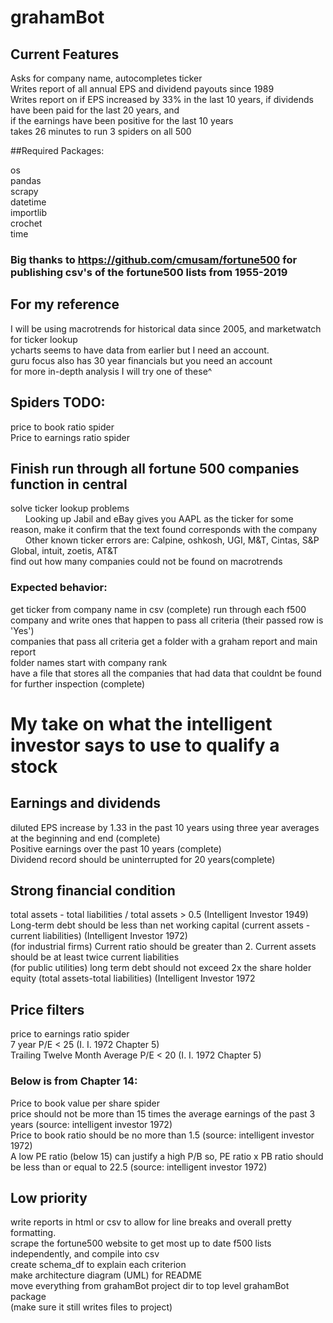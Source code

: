 # grahamBot
## Current Features
Asks for company name, autocompletes ticker<br>
Writes report of all annual EPS and dividend payouts since 1989 <br>
Writes report on if EPS increased by 33% in the last 10 years, if dividends have been paid for the last 20 years, and <br>
if the earnings have been positive for the last 10 years<br>
takes 26 minutes to run 3 spiders on all 500<br>

##Required Packages:

os<br>
pandas<br>
scrapy<br>
datetime<br>
importlib<br>
crochet <br>
time<br>

### Big thanks to https://github.com/cmusam/fortune500 for publishing csv's of the fortune500 lists from 1955-2019

## For my reference
I will be using macrotrends for historical data since 2005, and marketwatch for ticker lookup <br>
ycharts seems to have data from earlier but I need an account. <br/>
guru focus also has 30 year financials but you need an account <br/>
for more in-depth analysis I will try one of these^ <br/>

## Spiders TODO:
price to book ratio spider<br>
Price to earnings ratio spider <br>

## Finish run through all fortune 500 companies function in central
solve ticker lookup problems<br>
&nbsp;&nbsp;&nbsp;&nbsp;&nbsp;&nbsp;Looking up Jabil and eBay gives you AAPL as the ticker for some reason, make it confirm that the text found corresponds with the company<br>
&nbsp;&nbsp;&nbsp;&nbsp;&nbsp;&nbsp;Other known ticker errors are: Calpine, oshkosh, UGI, M&T, Cintas, S&P Global, intuit, zoetis, AT&T <br>
find out how many companies could not be found on macrotrends<br>

### Expected behavior: 
get ticker from company name in csv (complete)
run through each f500 company and write ones that happen to pass all criteria (their passed row is 'Yes')<br>
companies that pass all criteria get a folder with a graham report and main report <br>
folder names start with company rank <br>
have a file that stores all the companies that had data that couldnt be found for further inspection (complete)<br>

# My take on what the intelligent investor says to use to qualify a stock
## Earnings and dividends
diluted EPS increase by 1.33 in the past 10 years using three year averages at the beginning and end (complete)<br>
Positive earnings over the past 10 years (complete)<br>
Dividend record should be uninterrupted for 20 years(complete) <br>

## Strong financial condition
total assets - total liabilities / total assets > 0.5 (Intelligent Investor 1949)<br>
Long-term debt should be less than net working capital (current assets - current liabilities) (Intelligent Investor 1972)<br>
(for industrial firms) Current ratio should be greater than 2. Current assets should be at least twice current liabilities<br>
(for public utilities) long term debt should not exceed 2x the share holder equity (total assets-total liabilities) (Intelligent Investor 1972<br>
## Price filters
price to earnings ratio spider <br>
7 year P/E < 25 (I. I. 1972 Chapter 5)<br>
Trailing Twelve Month Average P/E < 20 (I. I. 1972 Chapter 5)<br>
### Below is from Chapter 14: 
Price to book value per share spider <br>
price should not be more than 15 times the average earnings of the past 3 years (source: intelligent investor 1972)<br>
Price to book ratio should be no more than 1.5 (source: intelligent investor 1972)<br>
A low PE ratio (below 15) can justify a high P/B so, PE ratio x PB ratio should be less than or equal to 22.5 (source: intelligent investor 1972)<br>

## Low priority
write reports in html or csv to allow for line breaks and overall pretty formatting.<br>
scrape the fortune500 website to get most up to date f500 lists independently, and compile into csv<br>
create schema_df to explain each criterion<br>
make architecture diagram (UML) for README<br>
move everything from grahamBot project dir to top level grahamBot package<br>
(make sure it still writes files to project)